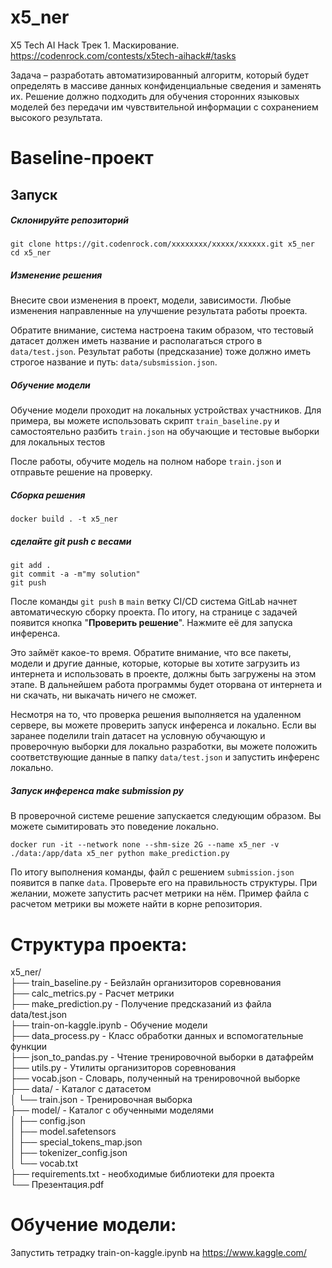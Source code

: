 # x5_ner
X5 Tech AI Hack Трек 1. Маскирование.
https://codenrock.com/contests/x5tech-aihack#/tasks

Задача – разработать автоматизированный алгоритм, который будет определять в массиве данных конфиденциальные сведения и заменять их. Решение должно подходить для обучения сторонних языковых моделей без передачи им чувствительной информации с сохранением высокого результата.


# Baseline-проект

## Запуск

##### Склонируйте репозиторий

```
git clone https://git.codenrock.com/xxxxxxxx/xxxxx/xxxxxx.git x5_ner
cd x5_ner
```

##### Изменение решения

Внесите свои изменения в проект, модели, зависимости. Любые изменения направленные на улучшение результата работы
проекта.

Обратите внимание, система настроена таким образом, что тестовый датасет должен иметь название и располагаться строго
в `data/test.json`.
Результат работы (предсказание) тоже должно иметь строгое название и путь: `data/subsmission.json`.

##### Обучение модели

Обучение модели проходит на локальных устройствах участников. Для примера, вы можете использовать
скрипт `train_baseline.py` и самостоятельно разбить `train.json` на обучающие и тестовые выборки для локальных тестов

После работы, обучите модель на полном наборе `train.json` и отправьте решение на проверку.

##### Сборка решения
```shell
docker build . -t x5_ner
```

##### сделайте git push с весами

```shell
git add .
git commit -a -m"my solution"
git push
```

После команды `git push` в `main` ветку CI/CD система GitLab начнет автоматическую сборку проекта. По итогу, на странице
с задачей появится кнопка "**Проверить решение**". Нажмите её для запуска инференса.

Это займёт какое-то время. Обратите внимание, что все пакеты, модели и другие данные, которые, которые вы хотите
загрузить из интернета и использовать в проекте, должны быть загружены на этом этапе. В дальнейшем работа программы
будет оторвана от интернета и ни скачать, ни выкачать ничего не сможет.

Несмотря на то, что проверка решения выполняется на удаленном сервере, вы можете проверить запуск инференса и локально.
Если вы заранее поделили train датасет на условную обучающую и проверочную выборки для локально разработки, вы можете
положить соответствующие данные в папку `data/test.json` и запустить инференс локально.

##### Запуск инференса make submission py
В проверочной системе решение запускается следующим образом. Вы можете сымитировать это поведение локально.

```shell
docker run -it --network none --shm-size 2G --name x5_ner -v ./data:/app/data x5_ner python make_prediction.py
```

По итогу выполнения команды, файл с решением `submission.json` появится в папке `data`. Проверьте его на правильность
структуры. При желании, можете запустить расчет метрики на нём. Пример файла с расчетом метрики вы можете найти в корне
репозитория.



# Структура проекта:  
x5_ner/  
├── train_baseline.py     - Бейзлайн организиторов соревнования  
├── calc_metrics.py       - Расчет метрики  
├── make_prediction.py    - Получение предсказаний из файла data/test.json  
├── train-on-kaggle.ipynb - Обучение модели  
├── data_process.py       - Класс обработки данных и вспомогательные функции  
├── json_to_pandas.py     - Чтение тренировочной выборки в датафрейм  
├── utils.py              - Утилиты организиторов соревнования  
├── vocab.json            - Словарь, полученный на тренировочной выборке  
├── data/                 - Каталог с датасетом  
│   └── train.json        - Тренировочная выборка  
├── model/                - Каталог с обученными моделями  
│   ├── config.json  
│   ├── model.safetensors  
│   ├── special_tokens_map.json  
│   ├── tokenizer_config.json  
│   └── vocab.txt  
├── requirements.txt      - необходимые библиотеки для проекта  
└── Презентация.pdf  

# Обучение модели:

Запустить тетрадку train-on-kaggle.ipynb на https://www.kaggle.com/

